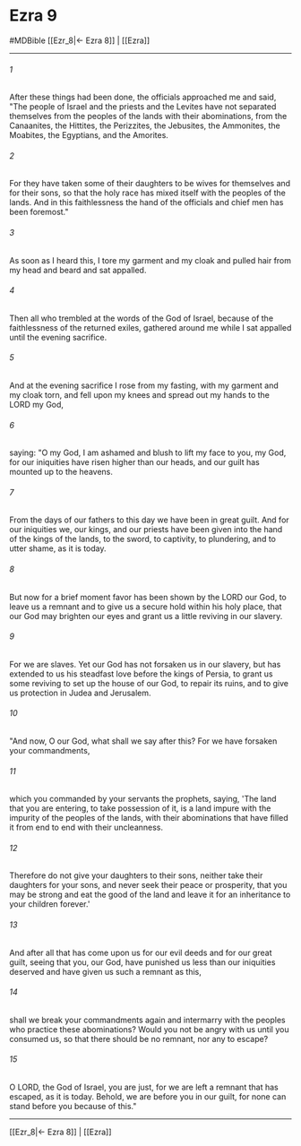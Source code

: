 # Ezra 9
#MDBible
[[Ezr_8|← Ezra 8]] | [[Ezra]]

***

###### 1 

After these things had been done, the officials approached me and said, "The people of Israel and the priests and the Levites have not separated themselves from the peoples of the lands with their abominations, from the Canaanites, the Hittites, the Perizzites, the Jebusites, the Ammonites, the Moabites, the Egyptians, and the Amorites. 

###### 2 

For they have taken some of their daughters to be wives for themselves and for their sons, so that the holy race has mixed itself with the peoples of the lands. And in this faithlessness the hand of the officials and chief men has been foremost." 

###### 3 

As soon as I heard this, I tore my garment and my cloak and pulled hair from my head and beard and sat appalled. 

###### 4 

Then all who trembled at the words of the God of Israel, because of the faithlessness of the returned exiles, gathered around me while I sat appalled until the evening sacrifice. 

###### 5 

And at the evening sacrifice I rose from my fasting, with my garment and my cloak torn, and fell upon my knees and spread out my hands to the LORD my God, 

###### 6 

saying: "O my God, I am ashamed and blush to lift my face to you, my God, for our iniquities have risen higher than our heads, and our guilt has mounted up to the heavens. 

###### 7 

From the days of our fathers to this day we have been in great guilt. And for our iniquities we, our kings, and our priests have been given into the hand of the kings of the lands, to the sword, to captivity, to plundering, and to utter shame, as it is today. 

###### 8 

But now for a brief moment favor has been shown by the LORD our God, to leave us a remnant and to give us a secure hold within his holy place, that our God may brighten our eyes and grant us a little reviving in our slavery. 

###### 9 

For we are slaves. Yet our God has not forsaken us in our slavery, but has extended to us his steadfast love before the kings of Persia, to grant us some reviving to set up the house of our God, to repair its ruins, and to give us protection in Judea and Jerusalem. 

###### 10 

"And now, O our God, what shall we say after this? For we have forsaken your commandments, 

###### 11 

which you commanded by your servants the prophets, saying, 'The land that you are entering, to take possession of it, is a land impure with the impurity of the peoples of the lands, with their abominations that have filled it from end to end with their uncleanness. 

###### 12 

Therefore do not give your daughters to their sons, neither take their daughters for your sons, and never seek their peace or prosperity, that you may be strong and eat the good of the land and leave it for an inheritance to your children forever.' 

###### 13 

And after all that has come upon us for our evil deeds and for our great guilt, seeing that you, our God, have punished us less than our iniquities deserved and have given us such a remnant as this, 

###### 14 

shall we break your commandments again and intermarry with the peoples who practice these abominations? Would you not be angry with us until you consumed us, so that there should be no remnant, nor any to escape? 

###### 15 

O LORD, the God of Israel, you are just, for we are left a remnant that has escaped, as it is today. Behold, we are before you in our guilt, for none can stand before you because of this." 

***

[[Ezr_8|← Ezra 8]] | [[Ezra]]

